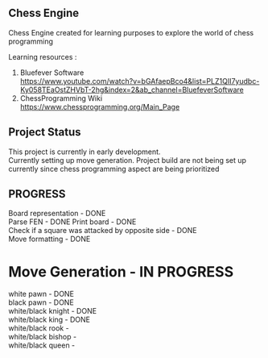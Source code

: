 ## Chess Engine

Chess Engine created for learning purposes to explore the world of chess programming
  
Learning resources :

1. Bluefever Software   
https://www.youtube.com/watch?v=bGAfaepBco4&list=PLZ1QII7yudbc-Ky058TEaOstZHVbT-2hg&index=2&ab_channel=BluefeverSoftware  
2. ChessProgramming Wiki  
https://www.chessprogramming.org/Main_Page  

## Project Status

This project is currently in early development.  
Currently setting up move generation.
Project build are not being set up currently since chess programming aspect are being prioritized  

## PROGRESS  
Board representation - DONE  
Parse FEN - DONE 
Print board - DONE  
Check if a square was attacked by opposite side - DONE  
Move formatting - DONE  
  
# Move Generation - IN PROGRESS  
  white pawn - DONE  
  black pawn - DONE  
  white/black knight - DONE  
  white/black king - DONE  
  white/black rook -  
  white/black bishop -  
  white/black queen -  
  
